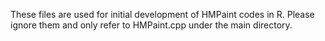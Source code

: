 These files are used for initial development of HMPaint codes in R. Please ignore them and only refer to HMPaint.cpp under the main directory.
